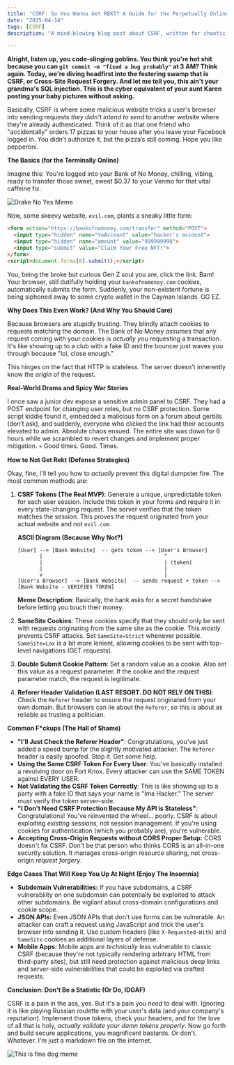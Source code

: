 ```yaml
---
title: "CSRF: So You Wanna Get REKT? A Guide for the Perpetually Online 💀"
date: "2025-04-14"
tags: [CSRF]
description: "A mind-blowing blog post about CSRF, written for chaotic Gen Z engineers. Because security? We barely know her."

---
```


**Alright, listen up, you code-slinging goblins. You think you're hot shit because you can `git commit -m "fixed a bug probably"` at 3 AM? Think again. Today, we're diving headfirst into the festering swamp that is CSRF, or Cross-Site Request Forgery. And let me tell you, this ain't your grandma's SQL injection. This is the cyber equivalent of your aunt Karen posting your baby pictures without asking.**

Basically, CSRF is where some malicious website tricks a user's browser into sending requests *they didn't intend to send* to another website where they're already authenticated. Think of it as that one friend who "accidentally" orders 17 pizzas to your house after you leave your Facebook logged in. You didn’t authorize it, but the pizza’s still coming. Hope you like pepperoni.

**The Basics (for the Terminally Online)**

Imagine this: You're logged into your Bank of No Money, chilling, vibing, ready to transfer those sweet, sweet $0.37 to your Venmo for that vital caffeine fix.

![Drake No Yes Meme](https://i.imgflip.com/5e2kjt.png)

Now, some skeevy website, `evil.com`, plants a sneaky little form:

```html
<form action="https://bankofnomoney.com/transfer" method="POST">
  <input type="hidden" name="toAccount" value="hacker's account">
  <input type="hidden" name="amount" value="999999999">
  <input type="submit" value="Claim Your Free NFT!">
</form>
<script>document.forms[0].submit();</script>
```

You, being the broke but curious Gen Z soul you are, click the link. Bam! Your browser, still dutifully holding your `bankofnomoney.com` cookies, automatically submits the form. Suddenly, your non-existent fortune is being siphoned away to some crypto wallet in the Cayman Islands. GG EZ.

**Why Does This Even Work? (And Why You Should Care)**

Because browsers are stupidly trusting. They blindly attach cookies to requests matching the domain. The Bank of No Money *assumes* that any request coming with your cookies is *actually you* requesting a transaction. It's like showing up to a club with a fake ID and the bouncer just waves you through because "lol, close enough."

This hinges on the fact that HTTP is stateless. The server doesn't inherently know the *origin* of the request.

**Real-World Drama and Spicy War Stories**

I once saw a junior dev expose a sensitive admin panel to CSRF. They had a POST endpoint for changing user roles, but no CSRF protection. Some script kiddie found it, embedded a malicious form on a forum about gerbils (don’t ask), and suddenly, everyone who clicked the link had their accounts elevated to admin. Absolute chaos ensued. The entire site was down for 6 hours while we scrambled to revert changes and implement proper mitigation. 💀 Good times. Good. Times.

**How to Not Get Rekt (Defense Strategies)**

Okay, fine, I'll tell you how to *actually* prevent this digital dumpster fire. The most common methods are:

1.  **CSRF Tokens (The Real MVP)**: Generate a unique, unpredictable token for each user session. Include this token in your forms and require it in every state-changing request. The server verifies that the token matches the session. This proves the request originated from your actual website and not `evil.com`.

    **ASCII Diagram (Because Why Not?)**

    ```
    [User] --> [Bank Website]  -- gets token --> [User's Browser]
           |                                       ^
           |                                       | (token)
           |                                       |
           v                                       |
    [User's Browser] --> [Bank Website]  -- sends request + token --> [Bank Website - VERIFIES TOKEN]
    ```

    **Meme Description**: Basically, the bank asks for a secret handshake before letting you touch their money.

2.  **SameSite Cookies**: These cookies specify that they should only be sent with requests originating from the same site as the cookie. This *mostly* prevents CSRF attacks. Set `SameSite=Strict` whenever possible. `SameSite=Lax` is a bit more lenient, allowing cookies to be sent with top-level navigations (GET requests).

3.  **Double Submit Cookie Pattern**: Set a random value as a cookie. Also set this value as a request parameter. If the cookie and the request parameter match, the request is legitimate.

4.  **Referer Header Validation (LAST RESORT. DO NOT RELY ON THIS)**: Check the `Referer` header to ensure the request originated from your own domain. But browsers can lie about the `Referer`, so this is about as reliable as trusting a politician.

**Common F\*ckups (The Hall of Shame)**

*   **"I'll Just Check the Referer Header"**: Congratulations, you've just added a speed bump for the slightly motivated attacker. The `Referer` header is easily spoofed. Stop it. Get some help.
*   **Using the Same CSRF Token For Every User**: You've basically installed a revolving door on Fort Knox. Every attacker can use the SAME TOKEN against EVERY USER.
*   **Not Validating the CSRF Token Correctly**: This is like showing up to a party with a fake ID that says your name is "Ima Hacker." The server *must* verify the token server-side.
*   **"I Don't Need CSRF Protection Because My API is Stateless"**: Congratulations! You've reinvented the wheel… poorly. CSRF is about exploiting *existing* sessions, not session management. If you're using cookies for authentication (which you probably are), you're vulnerable.
*   **Accepting Cross-Origin Requests without CORS Proper Setup:** CORS doesn't fix CSRF. Don't be that person who thinks CORS is an all-in-one security solution. It manages cross-origin resource sharing, not cross-origin *request forgery*.

**Edge Cases That Will Keep You Up At Night (Enjoy The Insomnia)**

*   **Subdomain Vulnerabilities:** If you have subdomains, a CSRF vulnerability on one subdomain can potentially be exploited to attack other subdomains. Be vigilant about cross-domain configurations and cookie scope.
*   **JSON APIs:** Even JSON APIs that don't use forms can be vulnerable. An attacker can craft a request using JavaScript and trick the user's browser into sending it. Use custom headers (like `X-Requested-With`) and `SameSite` cookies as additional layers of defense.
*   **Mobile Apps:** Mobile apps are *technically* less vulnerable to classic CSRF (because they're not typically rendering arbitrary HTML from third-party sites), but still need protection against malicious deep links and server-side vulnerabilities that could be exploited via crafted requests.

**Conclusion: Don't Be a Statistic (Or Do, IDGAF)**

CSRF is a pain in the ass, yes. But it's a pain you *need* to deal with. Ignoring it is like playing Russian roulette with your user's data (and your company's reputation). Implement those tokens, check your headers, and for the love of all that is holy, *actually validate your damn tokens properly*. Now go forth and build secure applications, you magnificent bastards. Or don't. Whatever. I'm just a markdown file on the internet.

![This is fine dog meme](https://i.kym-cdn.com/entries/icons/original/000/018/012/this_is_fine.jpeg)

